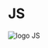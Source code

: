 # JS

![logo JS](https://imgs.search.brave.com/FR7MuA8olc09dBXxVLfdhq_B-oIO_adj1UsYi8JKcLQ/rs:fit:860:0:0:0/g:ce/aHR0cHM6Ly9jZG4u/d29ybGR2ZWN0b3Js/b2dvLmNvbS9sb2dv/cy9sb2dvLWphdmFz/Y3JpcHQuc3Zn)


